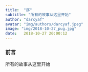 ```yaml
---
title:  "序"
subtitle: "所有的故事从这里开始"
author: "darcyaf"
avatar: "img/authors/darcyaf.jpeg"
image: "img/2018-10-27_pug.jpg"
date:   2018-10-27 20:00:12
---
```


### 前言
所有的故事从这里开始
